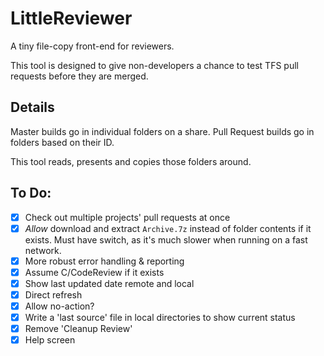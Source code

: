 # LittleReviewer
A tiny file-copy front-end for reviewers.

This tool is designed to give non-developers a chance to test TFS pull requests before they are merged.

## Details

Master builds go in individual folders on a share.
Pull Request builds go in folders based on their ID.

This tool reads, presents and copies those folders around.

## To Do:

- [x] Check out multiple projects' pull requests at once
- [x] *Allow* download and extract `Archive.7z` instead of folder contents if it exists. Must have switch, as it's much slower when running on a fast network.
- [x] More robust error handling & reporting
- [x] Assume C/CodeReview if it exists
- [x] Show last updated date remote and local
- [x] Direct refresh
- [x] Allow no-action?
- [x] Write a 'last source' file in local directories to show current status
- [x] Remove 'Cleanup Review'
- [x] Help screen
